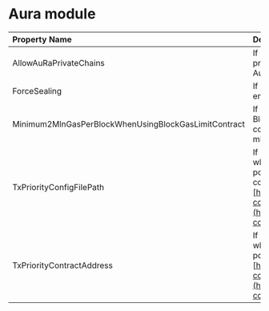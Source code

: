 # Aura module

| Property Name | Description | Default |
| :--- | :--- | ---: |
| AllowAuRaPrivateChains | If 'true' then you can run Nethermind only private chains. Do not use with existing Parity AuRa chains. | false |
| ForceSealing | If 'true' then Nethermind if mining will seal empty blocks. | false |
| Minimum2MlnGasPerBlockWhenUsingBlockGasLimitContract | If 'true' then when using BlockGasLimitContractTransitions if the contract returns less than 2mln gas, then 2 mln gas is used. | false |
| TxPriorityConfigFilePath | If set then transaction priority rules are used when selecting transactions from transaction pool. This has higher priority then on chain contract rules. See more at contract details [https://github.com/poanetwork/posdao-contracts/blob/master/contracts/TxPriority.sol](https://github.com/poanetwork/posdao-contracts/blob/master/contracts/TxPriority.sol) | null |
| TxPriorityContractAddress | If set then transaction priority contract is used when selecting transactions from transaction pool. See more at [https://github.com/poanetwork/posdao-contracts/blob/master/contracts/TxPriority.sol](https://github.com/poanetwork/posdao-contracts/blob/master/contracts/TxPriority.sol) | null |


